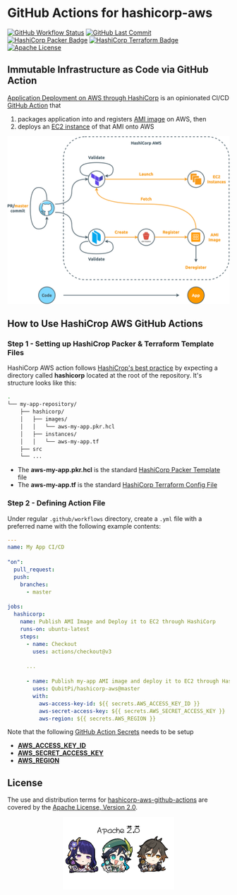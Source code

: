 GitHub Actions for hashicorp-aws
================================

[![GitHub Workflow Status][GitHub Workflow Status badge]][GitHub Workflow Status URL]
[![GitHub Last Commit][GitHub Last Commit badge]][GitHub Last Commit URL]
[![HashiCorp Packer Badge][HashiCorp Packer badge]][HashiCorp Packer URL]
[![HashiCorp Terraform Badge][HashiCorp Terraform badge]][HashiCorp Terraform URL]
[![Apache License][Apache License badge]][Apache License URL]

Immutable Infrastructure as Code via GitHub Action
--------------------------------------------------

[Application Deployment on AWS through HashiCorp][hashicorp-aws-github-actions] is an opinionated CI/CD [GitHub Action] 
that

1. packages application into and registers [AMI image][AWS AMI] on AWS, then
2. deploys an [EC2 instance][AWS EC2] of that AMI onto AWS

![Error loading hashicorp-aws.png](./hashicorp-aws.png)

How to Use HashiCrop AWS GitHub Actions
---------------------------------------

### Step 1 - Setting up HashiCrop Packer & Terraform Template Files

HashiCorp AWS action follows [HashiCrop's best practice][HashiCorp Tutorial] by expecting a directory called
**hashicorp** located at the root of the repository. It's structure looks like this:

```bash
.
└── my-app-repository/
    ├── hashicorp/
    │   ├── images/
    │   │   └── aws-my-app.pkr.hcl
    │   ├── instances/
    │   │   └── aws-my-app.tf
    ├── src
    └── ...
```

- The **aws-my-app.pkr.hcl** is the standard [HashiCorp Packer Template][HashiCorp Packer Template] file
- The **aws-my-app.tf** is the standard [HashiCorp Terraform Config File][HashiCorp Terraform Config File]

### Step 2 - Defining Action File

Under regular `.github/workflows` directory, create a `.yml` file with a preferred name with the following example
contents:

```yaml
---
name: My App CI/CD

"on":
  pull_request:
  push:
    branches:
      - master

jobs:
  hashicorp:
    name: Publish AMI Image and Deploy it to EC2 through HashiCorp
    runs-on: ubuntu-latest
    steps:
      - name: Checkout
        uses: actions/checkout@v3

      ...

      - name: Publish my-app AMI image and deploy it to EC2 through HashiCorp
        uses: QubitPi/hashicorp-aws@master
        with:
          aws-access-key-id: ${{ secrets.AWS_ACCESS_KEY_ID }}
          aws-secret-access-key: ${{ secrets.AWS_SECRET_ACCESS_KEY }}
          aws-region: ${{ secrets.AWS_REGION }}
```

Note that the following [GitHub Action Secrets][GitHub Action - How to set up] needs to be setup

- [**AWS_ACCESS_KEY_ID**](https://docs.aws.amazon.com/cli/latest/userguide/cli-configure-envvars.html)
- [**AWS_SECRET_ACCESS_KEY**](https://docs.aws.amazon.com/cli/latest/userguide/cli-configure-envvars.html)
- [**AWS_REGION**](https://docs.aws.amazon.com/cli/latest/userguide/cli-configure-envvars.html)

License
-------

The use and distribution terms for [hashicorp-aws-github-actions] are covered by the [Apache License, Version 2.0].

<div align="center">
    <a href="https://opensource.org/licenses">
        <img align="center" width="50%" alt="License Illustration" src="https://github.com/QubitPi/QubitPi/blob/master/img/apache-2.png?raw=true">
    </a>
</div>

[Apache License, Version 2.0]: http://www.apache.org/licenses/LICENSE-2.0.html
[Apache License badge]: https://img.shields.io/badge/Apache%202.0-F25910.svg?style=for-the-badge&logo=Apache&logoColor=white
[Apache License URL]: https://www.apache.org/licenses/LICENSE-2.0

[AWS AMI]: https://docs.aws.amazon.com/AWSEC2/latest/UserGuide/AMIs.html
[AWS EC2]: https://aws.amazon.com/ec2/

[GitHub Action]: https://docs.github.com/en/actions/learn-github-actions/understanding-github-actions
[GitHub Action - How to set up]: https://docs.github.com/en/actions/security-guides/encrypted-secrets
[GitHub Last Commit badge]: https://img.shields.io/github/last-commit/QubitPi/hashicorp-aws-github-actions/master?logo=github&style=for-the-badge
[GitHub Last Commit URL]: https://github.com/QubitPi/hashicorp-aws-github-actions/commits/master/
[GitHub Workflow Status badge]: https://img.shields.io/github/actions/workflow/status/QubitPi/hashicorp-aws-github-actions/ci-cd.yml?branch=master&logo=github&style=for-the-badge
[GitHub Workflow Status URL]: https://github.com/QubitPi/hashicorp-aws-github-actions/actions/workflows/ci-cd.yml

[hashicorp-aws-github-actions]: https://github.com/QubitPi/hashicorp-aws-github-actions
[HashiCorp Packer badge]: https://img.shields.io/badge/Packer-02A8EF?style=for-the-badge&logo=Packer&logoColor=white
[HashiCorp Packer URL]: https://qubitpi.github.io/hashicorp-packer/packer/docs
[HashiCorp Packer Template]: https://developer.hashicorp.com/packer/tutorials/aws-get-started/aws-get-started-build-image#write-packer-template
[HashiCorp Terraform badge]: https://img.shields.io/badge/Terraform-7B42BC?style=for-the-badge&logo=terraform&logoColor=white
[HashiCorp Terraform URL]: https://qubitpi.github.io/hashicorp-terraform/terraform/docs
[HashiCorp Terraform Config File]: https://developer.hashicorp.com/terraform/tutorials/aws-get-started/aws-build#write-configuration
[HashiCorp Tutorial]: https://developer.hashicorp.com/terraform/tutorials/provision/packer

